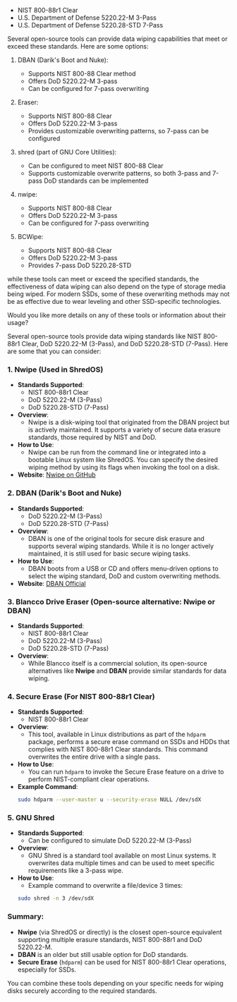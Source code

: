 
-   NIST 800-88r1 Clear
-   U.S. Department of Defense 5220.22-M 3-Pass
-   U.S. Department of Defense 5220.28-STD 7-Pass

Several open-source tools can provide data wiping capabilities that meet or exceed these standards. Here are some options:

1. DBAN (Darik's Boot and Nuke):
   - Supports NIST 800-88 Clear method
   - Offers DoD 5220.22-M 3-pass 
   - Can be configured for 7-pass overwriting

2. Eraser:
   - Supports NIST 800-88 Clear
   - Offers DoD 5220.22-M 3-pass
   - Provides customizable overwriting patterns, so 7-pass can be configured

3. shred (part of GNU Core Utilities):
   - Can be configured to meet NIST 800-88 Clear
   - Supports customizable overwrite patterns, so both 3-pass and 7-pass DoD standards can be implemented

4. nwipe:
   - Supports NIST 800-88 Clear
   - Offers DoD 5220.22-M 3-pass
   - Can be configured for 7-pass overwriting

5. BCWipe:
   - Supports NIST 800-88 Clear
   - Offers DoD 5220.22-M 3-pass
   - Provides 7-pass DoD 5220.28-STD

 while these tools can meet or exceed the specified standards, the effectiveness of data wiping can also depend on the type of storage media being wiped. For modern SSDs, some of these overwriting methods may not be as effective due to wear leveling and other SSD-specific technologies.

Would you like more details on any of these tools or information about their usage?

Several open-source tools provide data wiping standards like NIST 800-88r1 Clear, DoD 5220.22-M (3-Pass), and DoD 5220.28-STD (7-Pass). Here are some that you can consider:

### 1. **Nwipe** (Used in ShredOS)
   - **Standards Supported**:
     - NIST 800-88r1 Clear
     - DoD 5220.22-M (3-Pass)
     - DoD 5220.28-STD (7-Pass)
   - **Overview**:
     - Nwipe is a disk-wiping tool that originated from the DBAN project but is actively maintained. It supports a variety of secure data erasure standards,  those required by NIST and DoD.
   - **How to Use**:
     - Nwipe can be run from the command line or integrated into a bootable Linux system like ShredOS. You can specify the desired wiping method by using its flags when invoking the tool on a disk.
   - **Website**: [Nwipe on GitHub](https://github.com/PartialVolume/nwipe)

### 2. **DBAN (Darik's Boot and Nuke)**
   - **Standards Supported**:
     - DoD 5220.22-M (3-Pass)
     - DoD 5220.28-STD (7-Pass)
   - **Overview**:
     - DBAN is one of the original tools for secure disk erasure and supports several wiping standards. While it is no longer actively maintained, it is still used for basic secure wiping tasks.
   - **How to Use**:
     - DBAN boots from a USB or CD and offers menu-driven options to select the wiping standard,  DoD and custom overwriting methods.
   - **Website**: [DBAN Official](https://dban.org/)

### 3. **Blancco Drive Eraser** (Open-source alternative: Nwipe or DBAN)
   - **Standards Supported**:
     - NIST 800-88r1 Clear
     - DoD 5220.22-M (3-Pass)
     - DoD 5220.28-STD (7-Pass)
   - **Overview**:
     - While Blancco itself is a commercial solution, its open-source alternatives like **Nwipe** and **DBAN** provide similar standards for data wiping.

### 4. **Secure Erase (For NIST 800-88r1 Clear)**
   - **Standards Supported**:
     - NIST 800-88r1 Clear
   - **Overview**:
     - This tool, available in Linux distributions as part of the `hdparm` package, performs a secure erase command on SSDs and HDDs that complies with NIST 800-88r1 Clear standards. This command overwrites the entire drive with a single pass.
   - **How to Use**:
     - You can run `hdparm` to invoke the Secure Erase feature on a drive to perform NIST-compliant clear operations.
   - **Example Command**:
     ```bash
     sudo hdparm --user-master u --security-erase NULL /dev/sdX
     ```

### 5. **GNU Shred**
   - **Standards Supported**:
     - Can be configured to simulate DoD 5220.22-M (3-Pass)
   - **Overview**:
     - GNU Shred is a standard tool available on most Linux systems. It overwrites data multiple times and can be used to meet specific requirements like a 3-pass wipe.
   - **How to Use**:
     - Example command to overwrite a file/device 3 times:
     ```bash
     sudo shred -n 3 /dev/sdX
     ```

### Summary:
- **Nwipe** (via ShredOS or directly) is the closest open-source equivalent supporting multiple erasure standards,  NIST 800-88r1 and DoD 5220.22-M.
- **DBAN** is an older but still usable option for DoD standards.
- **Secure Erase** (`hdparm`) can be used for NIST 800-88r1 Clear operations, especially for SSDs.

You can combine these tools depending on your specific needs for wiping disks securely according to the required standards.
